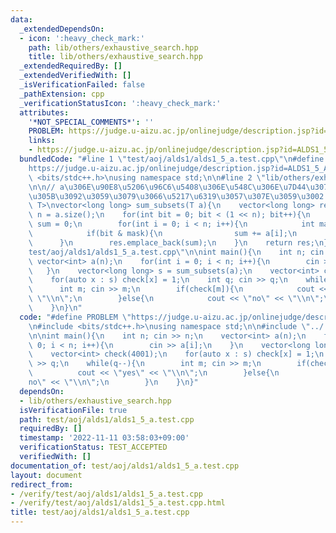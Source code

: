 ```yaml
---
data:
  _extendedDependsOn:
  - icon: ':heavy_check_mark:'
    path: lib/others/exhaustive_search.hpp
    title: lib/others/exhaustive_search.hpp
  _extendedRequiredBy: []
  _extendedVerifiedWith: []
  _isVerificationFailed: false
  _pathExtension: cpp
  _verificationStatusIcon: ':heavy_check_mark:'
  attributes:
    '*NOT_SPECIAL_COMMENTS*': ''
    PROBLEM: https://judge.u-aizu.ac.jp/onlinejudge/description.jsp?id=ALDS1_5_A
    links:
    - https://judge.u-aizu.ac.jp/onlinejudge/description.jsp?id=ALDS1_5_A
  bundledCode: "#line 1 \"test/aoj/alds1/alds1_5_a.test.cpp\"\n#define PROBLEM \"\
    https://judge.u-aizu.ac.jp/onlinejudge/description.jsp?id=ALDS1_5_A\"\n#include\
    \ <bits/stdc++.h>\nusing namespace std;\n\n#line 2 \"lib/others/exhaustive_search.hpp\"\
    \n\n// a\u306E\u90E8\u5206\u96C6\u5408\u306E\u548C\u306E\u7D44\u307F\u5408\u308F\
    \u305B\u3092\u3059\u3079\u3066\u5217\u6319\u3057\u307E\u3059\u3002: O(2^N)\ntemplate<typename\
    \ T>\nvector<long long> sum_subsets(T a){\n    vector<long long> res;\n    int\
    \ n = a.size();\n    for(int bit = 0; bit < (1 << n); bit++){\n        long long\
    \ sum = 0;\n        for(int i = 0; i < n; i++){\n            int mask = 1 << i;\n\
    \            if(bit & mask){\n                sum += a[i];\n            }\n  \
    \      }\n        res.emplace_back(sum);\n    }\n    return res;\n}\n#line 6 \"\
    test/aoj/alds1/alds1_5_a.test.cpp\"\n\nint main(){\n    int n; cin >> n;\n   \
    \ vector<int> a(n);\n    for(int i = 0; i < n; i++){\n        cin >> a[i];\n \
    \   }\n    vector<long long> s = sum_subsets(a);\n    vector<int> check(4001);\n\
    \    for(auto x : s) check[x] = 1;\n    int q; cin >> q;\n    while(q--){\n  \
    \      int m; cin >> m;\n        if(check[m]){\n            cout << \"yes\" <<\
    \ \"\\n\";\n        }else{\n            cout << \"no\" << \"\\n\";\n        }\n\
    \    }\n}\n"
  code: "#define PROBLEM \"https://judge.u-aizu.ac.jp/onlinejudge/description.jsp?id=ALDS1_5_A\"\
    \n#include <bits/stdc++.h>\nusing namespace std;\n\n#include \"../../../lib/others/exhaustive_search.hpp\"\
    \n\nint main(){\n    int n; cin >> n;\n    vector<int> a(n);\n    for(int i =\
    \ 0; i < n; i++){\n        cin >> a[i];\n    }\n    vector<long long> s = sum_subsets(a);\n\
    \    vector<int> check(4001);\n    for(auto x : s) check[x] = 1;\n    int q; cin\
    \ >> q;\n    while(q--){\n        int m; cin >> m;\n        if(check[m]){\n  \
    \          cout << \"yes\" << \"\\n\";\n        }else{\n            cout << \"\
    no\" << \"\\n\";\n        }\n    }\n}"
  dependsOn:
  - lib/others/exhaustive_search.hpp
  isVerificationFile: true
  path: test/aoj/alds1/alds1_5_a.test.cpp
  requiredBy: []
  timestamp: '2022-11-11 03:58:03+09:00'
  verificationStatus: TEST_ACCEPTED
  verifiedWith: []
documentation_of: test/aoj/alds1/alds1_5_a.test.cpp
layout: document
redirect_from:
- /verify/test/aoj/alds1/alds1_5_a.test.cpp
- /verify/test/aoj/alds1/alds1_5_a.test.cpp.html
title: test/aoj/alds1/alds1_5_a.test.cpp
---
```

